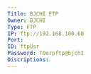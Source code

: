 ```yaml
---
Title: BJCHI FTP
Owner: BJCHI
Type: FTP
IP: ftp://192.168.100.60
Port: 
ID: ftpUsr
Password: T0erpftp@bjchI
Discriptions:
---
```

